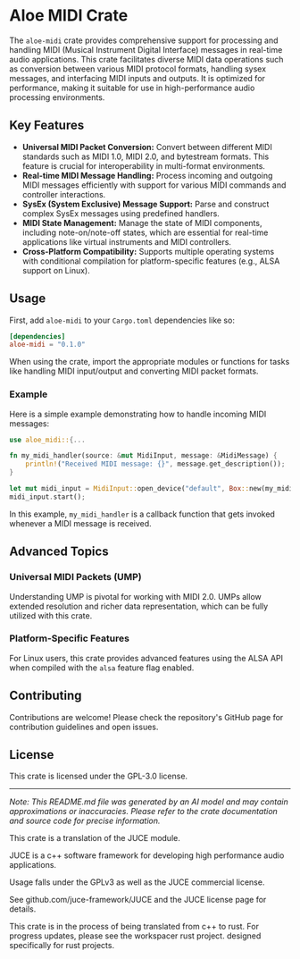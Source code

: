 # Aloe MIDI Crate

The `aloe-midi` crate provides comprehensive support for processing and handling MIDI (Musical Instrument Digital Interface) messages in real-time audio applications. This crate facilitates diverse MIDI data operations such as conversion between various MIDI protocol formats, handling sysex messages, and interfacing MIDI inputs and outputs. It is optimized for performance, making it suitable for use in high-performance audio processing environments.

## Key Features

- **Universal MIDI Packet Conversion:** Convert between different MIDI standards such as MIDI 1.0, MIDI 2.0, and bytestream formats. This feature is crucial for interoperability in multi-format environments.
- **Real-time MIDI Message Handling:** Process incoming and outgoing MIDI messages efficiently with support for various MIDI commands and controller interactions.
- **SysEx (System Exclusive) Message Support:** Parse and construct complex SysEx messages using predefined handlers.
- **MIDI State Management:** Manage the state of MIDI components, including note-on/note-off states, which are essential for real-time applications like virtual instruments and MIDI controllers.
- **Cross-Platform Compatibility:** Supports multiple operating systems with conditional compilation for platform-specific features (e.g., ALSA support on Linux).

## Usage

First, add `aloe-midi` to your `Cargo.toml` dependencies like so:

```toml
[dependencies]
aloe-midi = "0.1.0"
```

When using the crate, import the appropriate modules or functions for tasks like handling MIDI input/output and converting MIDI packet formats.

### Example

Here is a simple example demonstrating how to handle incoming MIDI messages:

```rust
use aloe_midi::{...

fn my_midi_handler(source: &mut MidiInput, message: &MidiMessage) {
    println!("Received MIDI message: {}", message.get_description());
}

let mut midi_input = MidiInput::open_device("default", Box::new(my_midi_handler)).expect("Failed to open MIDI input");
midi_input.start();
```

In this example, `my_midi_handler` is a callback function that gets invoked whenever a MIDI message is received.

## Advanced Topics

### Universal MIDI Packets (UMP)

Understanding UMP is pivotal for working with MIDI 2.0. UMPs allow extended resolution and richer data representation, which can be fully utilized with this crate.

### Platform-Specific Features

For Linux users, this crate provides advanced features using the ALSA API when compiled with the `alsa` feature flag enabled.

## Contributing

Contributions are welcome! Please check the repository's GitHub page for contribution guidelines and open issues.

## License

This crate is licensed under the GPL-3.0 license.

---

*Note: This README.md file was generated by an AI model and may contain approximations or inaccuracies. Please refer to the crate documentation and source code for precise information.*


This crate is a translation of the JUCE module.

JUCE is a c++ software framework for developing high performance audio applications.

Usage falls under the GPLv3 as well as the JUCE commercial license.

See github.com/juce-framework/JUCE and the JUCE license page for details.

This crate is in the process of being translated from c++ to rust. For progress updates, please see the workspacer rust project. designed specifically for rust projects.
